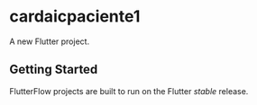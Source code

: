 # cardaicpaciente1

A new Flutter project.

## Getting Started

FlutterFlow projects are built to run on the Flutter _stable_ release.
